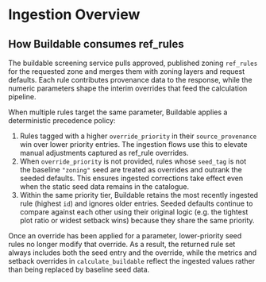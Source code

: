 # Ingestion Overview

## How Buildable consumes ref_rules

The buildable screening service pulls approved, published zoning `ref_rules`
for the requested zone and merges them with zoning layers and request defaults.
Each rule contributes provenance data to the response, while the numeric
parameters shape the interim overrides that feed the calculation pipeline.

When multiple rules target the same parameter, Buildable applies a deterministic
precedence policy:

1. Rules tagged with a higher `override_priority` in their `source_provenance`
   win over lower priority entries. The ingestion flows use this to elevate
   manual adjustments captured as ref_rule overrides.
2. When `override_priority` is not provided, rules whose `seed_tag` is not the
   baseline `"zoning"` seed are treated as overrides and outrank the seeded
   defaults. This ensures ingested corrections take effect even when the static
   seed data remains in the catalogue.
3. Within the same priority tier, Buildable retains the most recently ingested
   rule (highest `id`) and ignores older entries. Seeded defaults continue to
   compare against each other using their original logic (e.g. the tightest plot
   ratio or widest setback wins) because they share the same priority.

Once an override has been applied for a parameter, lower-priority seed rules no
longer modify that override. As a result, the returned rule set always includes
both the seed entry and the override, while the metrics and setback overrides in
`calculate_buildable` reflect the ingested values rather than being replaced by
baseline seed data.
